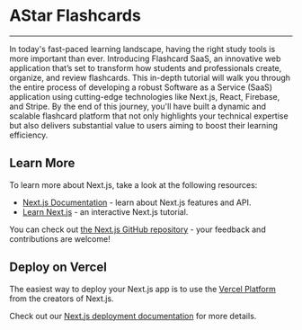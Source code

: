 # AStar Flashcards
-----

In today's fast-paced learning landscape, having the right study tools is more important than ever. Introducing Flashcard SaaS, an innovative web application that’s set to transform how students and professionals create, organize, and review flashcards. This in-depth tutorial will walk you through the entire process of developing a robust Software as a Service (SaaS) application using cutting-edge technologies like Next.js, React, Firebase, and Stripe. By the end of this journey, you'll have built a dynamic and scalable flashcard platform that not only highlights your technical expertise but also delivers substantial value to users aiming to boost their learning efficiency.

## Learn More

To learn more about Next.js, take a look at the following resources:

- [Next.js Documentation](https://nextjs.org/docs) - learn about Next.js features and API.
- [Learn Next.js](https://nextjs.org/learn) - an interactive Next.js tutorial.

You can check out [the Next.js GitHub repository](https://github.com/vercel/next.js/) - your feedback and contributions are welcome!

## Deploy on Vercel

The easiest way to deploy your Next.js app is to use the [Vercel Platform](https://vercel.com/new?utm_medium=default-template&filter=next.js&utm_source=create-next-app&utm_campaign=create-next-app-readme) from the creators of Next.js.

Check out our [Next.js deployment documentation](https://nextjs.org/docs/deployment) for more details.
